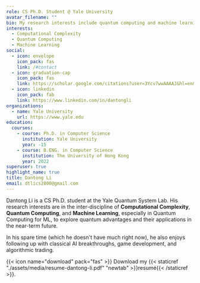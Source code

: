 ```yaml
---
role: CS Ph.D. Student @ Yale University
avatar_filename: ""
bio: My research interests include quantum computing and machine learning.
interests:
  - Computational Complexity
  - Quantum Computing
  - Machine Learning
social:
  - icon: envelope
    icon_pack: fas
    link: /#contact
  - icon: graduation-cap
    icon_pack: fas
    link: https://scholar.google.com/citations?user=3Ycv7wwAAAAJ&hl=en&oi=sra
  - icon: linkedin
    icon_pack: fab
    link: https://www.linkedin.com/in/dantongli
organizations:
  - name: Yale University
    url: https://www.yale.edu
education:
  courses:
    - course: Ph.D. in Computer Science
      institution: Yale University
      year: -15
    - course: B.ENG. in Computer Science
      institution: The University of Hong Kong
      year: 2022
superuser: true
highlight_name: true
title: Dantong Li
email: dtlics2000@gmail.com
---
```

Dantong Li is a CS Ph.D. student at the Yale Quantum System Lab. His research interests are in the inter-discipline of **Computational Complexity**, **Quantum Computing**, and **Machine Learning**, especially in Quantum Computing for ML, to explore quantum advantages and their applications in the near-term future. 

In his spare time (which he doesn't have much right now), he also enjoys following up with classical AI breakthroughs, game development, and algorithmic trading.

{{< icon name="download" pack="fas" >}} Download my {{< staticref "./assets/media/resume-dantong-li.pdf" "newtab" >}}resumé{{< /staticref >}}.